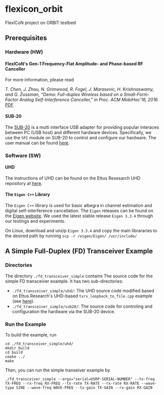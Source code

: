 # flexicon_orbit
FlexICoN project on ORBIT testbed

## Prerequisites
### Hardware (HW)
#### FlexICoN's Gen-1 Frequency-Flat Amplitude- and Phase-based RF Canceller
For more information, please read

*T. Chen, J. Zhou, N. Grimwood, R. Fogel, J. Marasevic, H. Krishnaswamy, and G. Zussman, “Demo: Full-duplex Wireless based on a Small-Form-Factor Analog Self-Interference Canceller,” in Proc. ACM MobiHoc’16, 2016.* [PDF](http://wimnet.ee.columbia.edu/wp-content/uploads/2016/06/full_duplex_demo_mobihoc16.pdf)

#### SUB-20
The [SUB-20](http://www.xdimax.com/sub20/sub20.html) is a multi interface USB adapter for providing popular interaces between PC (USB host) and different hardware devices.  Specifically, we use the `SPI` module on SUB-20 to control and configure our hardware. The user manual can be found [here](http://www.xdimax.com/sub20/doc/sub20-man.pdf). 

### Software (SW)
#### UHD
The instructions of UHD can be found on the Ettus Resesarch UHD repository at [here](https://github.com/EttusResearch/uhd).

#### The `Eigen C++` Library
The `Eigen C++` library is used for basic albegra in channel estimation and digital self-interference cancellation. The `Eigen` releases can be found on the [Eigen website](http://eigen.tuxfamily.org/index.php?title=Main_Page). We used the latest stable release `Eigen 3.3.4` through our testings and experiments.

On Linux, download and unzip `Eigen 3.3.4` and copy the main librararies to the desired path by running `scp -r /eigen/Eigen/ /usr/include/`

## A Simple Full-Duplex (FD) Transceiver Example
### Directories
The directory `./fd_transceiver_simple` contains The source code for the simple FD transceiver example. It has two sub-directories:
* `./fd_transceiver_simple/uhd/`: The UHD source code modified based on Ettus Research's UHD-based `txrx_loopback_to_file.cpp` example (see [here](https://github.com/EttusResearch/uhd/tree/maint/host/examples)).
* `./fd_transceiver_simple/sub20/`: The source code for controling and configuration the hardware via the SUB-20 device.

### Run the Example
To build the example, run
```
cd ./fd_transceiver_simple/uhd/
mkdir build
cd build
cmake ../
make
```
Then, you can run the simple transeiver example by
```
./fd_transceiver_simple --args="serial=USRP-SERIAL-NUMBER" --tx-freq TX-FREQ --rx-freq RX-FREQ --tx-rate TX-RATE --rx-rate RX-RATE --wave-type SINE --wave-freq WAVE-FREQ --tx-gain TX-GAIN --rx-gain RX-GAIN
```
